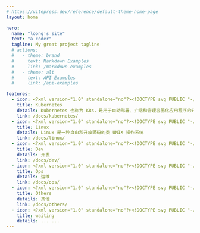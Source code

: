 ```yaml
---
# https://vitepress.dev/reference/default-theme-home-page
layout: home

hero:
  name: "loong's site"
  text: "a coder"
  tagline: My great project tagline
  # actions:
  #   - theme: brand
  #     text: Markdown Examples
  #     link: /markdown-examples
  #   - theme: alt
  #     text: API Examples
  #     link: /api-examples

features:
  - icon: <?xml version="1.0" standalone="no"?><!DOCTYPE svg PUBLIC "-//W3C//DTD SVG 1.1//EN" "http://www.w3.org/Graphics/SVG/1.1/DTD/svg11.dtd"><svg t="1692585805872" class="icon" viewBox="0 0 1024 1024" version="1.1" xmlns="http://www.w3.org/2000/svg" p-id="1455" xmlns:xlink="http://www.w3.org/1999/xlink" width="200" height="200"><path d="M435.36 612.256l0.288 0.416-42.624 102.944a221.792 221.792 0 0 1-88.032-109.28l-0.48-1.536 109.984-18.656 0.16 0.224a18.784 18.784 0 0 1 20.64 25.984l0.032-0.128z m-35.52-90.816a18.816 18.816 0 0 0 7.424-32.256l-0.032-0.032 0.096-0.48-83.68-74.848a217.088 217.088 0 0 0-32.48 114.848c0 8.448 0.48 16.8 1.408 25.024l-0.096-0.992 107.264-30.944z m48.832-84.48a18.784 18.784 0 0 0 29.824-14.336v-0.032l0.416-0.224 6.4-111.776a219.296 219.296 0 0 0-128.448 61.568l0.032-0.032 91.616 64.992z m32.448 117.312l30.848 14.88 30.816-14.816 7.68-33.28-21.344-26.592h-34.304l-21.344 26.592z m64-132.032a18.784 18.784 0 0 0 29.92 14.304l-0.064 0.032 0.352 0.128 91.04-64.544a220.672 220.672 0 0 0-126.56-61.408l-1.088-0.128 6.304 111.584z m464.032 254.72l-246.304 306.4a68.16 68.16 0 0 1-53.088 25.344h-0.16l-395.136 0.128h-0.064a68.096 68.096 0 0 1-53.056-25.312l-0.096-0.128-246.432-306.336a67.104 67.104 0 0 1-12.992-57.632l-0.096 0.448 87.904-382.08A67.52 67.52 0 0 1 126.464 192L482.4 21.888c8.64-4.224 18.816-6.688 29.536-6.688s20.896 2.464 29.952 6.88l-0.416-0.192 356.064 170.016a67.552 67.552 0 0 1 36.832 45.792l87.968 382.08a67.2 67.2 0 0 1-13.152 57.184z m-140.32-87.776c-1.792-0.416-4.384-1.12-6.176-1.44-7.424-1.408-13.44-1.056-20.448-1.632-14.944-1.568-27.232-2.848-38.176-6.304-4.48-1.696-7.68-7.04-9.216-9.216l-8.576-2.528a275.936 275.936 0 0 0-4.832-101.376l0.384 1.856a276.384 276.384 0 0 0-40.544-93.248l0.608 0.96c2.208-2.016 6.4-5.664 7.552-6.784 0.352-3.84 0.032-7.808 4-12.032 8.416-7.904 18.944-14.432 31.712-22.272 6.048-3.584 11.648-5.856 17.696-10.336 1.376-1.024 3.232-2.656 4.704-3.808 10.24-8.16 12.576-22.176 5.248-31.392s-21.6-10.08-31.776-1.92c-1.44 1.152-3.424 2.656-4.736 3.744-5.728 4.96-9.248 9.824-14.08 14.944-10.496 10.656-19.2 19.552-28.704 25.984-4.128 2.4-10.208 1.568-12.928 1.408l-8.096 5.76a278.72 278.72 0 0 0-175.776-85.376l-1.12-0.096-0.512-9.504c-2.784-2.656-6.112-4.896-6.944-10.656-0.928-11.424 0.64-23.776 2.432-38.624 0.992-6.944 2.592-12.704 2.912-20.256 0.032-1.696-0.032-4.224-0.032-6.048 0-13.056-9.568-23.68-21.344-23.68-11.744 0-21.28 10.624-21.28 23.68l0.032 0.608c0 1.76-0.096 3.936 0 5.472 0.256 7.552 1.888 13.312 2.848 20.256 1.792 14.848 3.328 27.168 2.4 38.656a23.36 23.36 0 0 1-6.88 10.976l-0.032 0.032-0.512 8.992a274.08 274.08 0 0 0-177.632 85.312l-0.128 0.128a338.976 338.976 0 0 1-8.672-6.144l0.992 0.704c-3.84 0.512-7.68 1.696-12.672-1.248-9.504-6.4-18.208-15.264-28.704-25.952-4.832-5.12-8.32-9.984-14.048-14.88a97.728 97.728 0 0 0-4.736-3.744 25.184 25.184 0 0 0-14.784-5.632h-0.064l-1.088-0.032a20.48 20.48 0 0 0-15.872 7.488l-0.032 0.032c-7.328 9.216-4.992 23.296 5.248 31.456l0.288 0.224 4.448 3.552c6.048 4.48 11.616 6.784 17.664 10.336 12.768 7.904 23.296 14.432 31.712 22.272 3.232 3.488 3.84 9.632 4.256 12.288l6.816 6.112a273.28 273.28 0 0 0-46.336 152.992c0 13.856 1.024 27.488 3.008 40.8l-0.192-1.504-8.864 2.56c-2.336 3.072-5.664 7.84-9.184 9.248-10.976 3.456-23.296 4.704-38.176 6.272-7.008 0.608-13.024 0.256-20.48 1.664-1.568 0.288-3.84 0.864-5.664 1.28l-0.16 0.096-0.288 0.096c-12.576 3.04-20.64 14.592-18.048 25.952 2.592 11.392 14.88 18.304 27.52 15.584l0.288-0.032 0.416-0.128 5.504-1.248c7.264-1.952 12.544-4.832 19.104-7.328 14.08-5.024 25.76-9.248 37.12-10.912 4.768-0.384 9.824 2.944 12.288 4.32l9.248-1.568a278.912 278.912 0 0 0 121.632 152.736l1.248 0.704-3.84 9.312c1.408 3.584 2.944 8.48 1.888 12.032-4.128 10.752-11.232 22.048-19.296 34.688-3.872 5.792-7.904 10.336-11.424 17.024-0.864 1.568-1.92 4.064-2.72 5.728-5.472 11.744-1.44 25.216 9.088 30.304 10.592 5.12 23.712-0.288 29.44-12.032v-0.096c0.864-1.664 1.952-3.84 2.656-5.408 2.976-6.912 4-12.832 6.144-19.552 5.632-14.176 8.736-29.024 16.512-38.272 2.144-2.56 5.536-3.488 9.184-4.48l4.832-8.736a270.592 270.592 0 0 0 99.008 18.4 274.56 274.56 0 0 0 99.52-18.528l-1.888 0.64 4.512 8.192c3.68 1.184 7.68 1.792 10.912 6.624 5.792 9.888 9.76 21.632 14.592 35.84 2.144 6.656 3.168 12.576 6.176 19.488 0.672 1.568 1.824 3.84 2.656 5.504 5.664 11.776 18.848 17.152 29.44 12.032 10.528-5.024 14.56-18.56 9.088-30.304-0.864-1.664-1.92-4.096-2.784-5.728-3.552-6.656-7.552-11.136-11.424-16.992-8.096-12.64-14.752-23.072-18.912-33.824-1.696-5.536 0.288-8.96 1.632-12.544-0.768-0.928-2.528-6.144-3.552-8.608a278.88 278.88 0 0 0 122.336-152.576l0.544-1.952c2.72 0.416 7.52 1.28 9.088 1.632 3.2-2.144 6.144-4.864 11.936-4.448 11.36 1.664 23.04 5.888 37.12 10.912 6.56 2.56 11.808 5.472 19.104 7.392 1.536 0.416 3.744 0.8 5.536 1.184l0.384 0.128 0.288 0.032c12.672 2.72 24.928-4.192 27.52-15.584 2.56-11.36-5.472-22.912-18.048-25.952z m-169.088-175.264l-83.2 74.496v0.224a18.784 18.784 0 0 0 7.264 32.256l0.128 0.032 0.128 0.416 107.776 31.072a222.4 222.4 0 0 0-4.896-72.96l0.288 1.504a221.984 221.984 0 0 0-28.032-68l0.544 0.928z m-171.232 227.2a18.656 18.656 0 0 0-16.48-9.92l-0.8 0.032h0.032a18.72 18.72 0 0 0-15.808 9.856l-0.064 0.096h-0.096l-54.112 97.792a215.712 215.712 0 0 0 71.136 11.808c25.344 0 49.664-4.288 72.32-12.128l-1.536 0.48-54.176-97.952z m80.544-55.168a18.784 18.784 0 0 0-11.616 1.568l0.096-0.064a18.816 18.816 0 0 0-9.088 24.512l-0.032-0.128-0.128 0.16 43.104 104.032a220.8 220.8 0 0 0 88.288-110.048l0.48-1.536-110.944-18.784z" fill="#326CE5" p-id="1456"></path></svg>
    title: Kubernetes
    details: Kubernetes 也称为 K8s，是用于自动部署、扩缩和管理容器化应用程序的开源系统
    link: /docs/kubernetes/
  - icon: <?xml version="1.0" standalone="no"?><!DOCTYPE svg PUBLIC "-//W3C//DTD SVG 1.1//EN" "http://www.w3.org/Graphics/SVG/1.1/DTD/svg11.dtd"><svg t="1692585844921" class="icon" viewBox="0 0 1024 1024" version="1.1" xmlns="http://www.w3.org/2000/svg" p-id="2589" xmlns:xlink="http://www.w3.org/1999/xlink" width="200" height="200"><path d="M525.2 198.3c-8.6 5.6-15.2 13.8-18.9 23.4-3.8 12.4-3.2 25.6 1.5 37.7 3.9 12.7 11.7 23.8 22.2 31.8 5.4 3.8 11.6 6.2 18.2 7 6.6 0.8 13.2-0.3 19.1-3.3 7-3.9 12.6-10 15.9-17.3 3.2-7.4 5-15.3 5.2-23.3 0.7-10.2-0.6-20.4-3.8-30.1-3.5-10.6-10.3-19.7-19.5-25.9-4.7-3-9.9-5-15.4-5.8-5.5-0.8-11.1-0.2-16.3 1.8-2.9 1.2-5.7 2.7-8.3 4.5" fill="#FFFFFF" p-id="2590"></path><path d="M810.2 606.5c-5.1-28.3-13.1-56-23.8-82.6-7.3-19.8-17.2-38.6-29.5-55.8-12.4-16.5-28.1-30.4-40.2-47.1-6.4-8.7-11.8-18.4-18.5-26.9-2.7-5.6-5.3-11.2-7.9-16.8-8-17.5-15.3-35.4-24.8-52-1.5-2.6-3.1-5.2-4.6-7.7-1.2-16-2.9-32-3.8-48 0.7-32.1-2-64.3-8.1-95.9-4.2-15.1-10.6-29.6-19-42.8-9.8-15.6-22.4-29.2-37.2-40.1-24.1-17.1-52.9-26.3-82.4-26.4-21.7-0.5-43.2 4.4-62.5 14.4-20.3 11.1-36.7 28.2-47 48.9-9.6 20.9-14.7 43.5-15 66.5-0.8 22.6 1.3 45 2.2 67.6 0.9 23.4 0.4 46.9 2.3 70.3 0.6 7.5 1.5 15 1.5 22.6 0 3.8-0.2 7.6-0.3 11.3l-0.3 0.8c-10.2 17.3-21.5 34-33.8 49.9-8.6 10.9-17.2 21.7-25.9 32.4-11.3 12.7-20.9 26.8-28.5 42-5.1 13.2-9.2 26.8-12.4 40.6l-0.3 1.1c-4.8 15.9-10.8 31.3-18 46.2-0.7 1.4-1.4 2.9-2 4.2-4.3 8.9-8.8 17.8-13.5 26.5l-5.4 10.1c-3.4 6.1-6.4 12.4-9 18.8-1.5 3.9-2.7 7.9-3.4 12-1.3 8.7-0.7 17.5 1.6 25.9 0.5 2.1 1.2 4.2 1.9 6.3 2.2 6.2 4.8 12.3 7.9 18.1 1.4 2.7 2.9 5.3 4.3 8l1.3 1.9c1.4 2.5 2.9 5 4.4 7.4l0.2 0.3c1.7 2.8 3.6 5.5 5.4 8.2l0.3 0.4c1.9 2.6 3.8 5.3 5.8 7.9 7.4 28.9 21 55.8 39.7 79-2.9 5.1-5.5 10.1-8.4 15.1-10.2 14.8-18.6 30.7-25.1 47.4-2.7 8.6-3.4 17.7-1.9 26.6 1.4 9 6 17.1 13 23 4.7 3.6 10.1 6.1 15.8 7.3 5.7 1.2 11.6 1.8 17.5 1.5 22.2-1.7 44.2-6.1 65.4-12.9 12.8-3.4 25.6-6.4 38.6-9 13.5-3.1 27.2-5 41-5.6 3.4 0.1 6.8-0.1 10.1-0.3 9.4 1 18.8 1.4 28.3 1l3.5-0.2c2.4 0.3 4.9 0.4 7.4 0.6 16.6 0.9 33.1 2.6 49.5 5.1 14.4 2.2 28.8 5 43 8.5 21.9 6.6 44.4 11 67.3 12.9 6 0.3 12-0.2 18-1.4 5.9-1.2 11.5-3.8 16.3-7.4 7-5.8 11.6-13.9 13.1-22.9 1.5-8.9 0.8-18-1.9-26.6-6.6-16.7-15.1-32.6-25.5-47.3-3.6-6.1-7-12.4-10.6-18.5 15.5-17.3 29.2-36.3 40.7-56.5 7 0.4 13.9-0.4 20.6-2.6 17.5-5.9 32.7-17.3 43.3-32.5 3.2-4.5 5.7-9.5 7.2-14.8 6.9-10.7 11.6-22.7 13.8-35.3 3.2-20.8 2.7-42.1-1.5-62.7h-0.2z m0 0" fill="#020204" p-id="2591"></path><path d="M425.6 323.2c-3.1 4-5.3 8.7-6.4 13.6-1.1 4.9-1.8 10-1.9 15 0.3 10.1-0.5 20.2-2.5 30.1-3.5 10.3-8.8 19.8-15.6 28.3-11.7 14.7-20.9 31.2-27.2 48.8-3.2 10.9-4.3 22.3-3.1 33.7-12.1 17.9-22.6 36.9-31.3 56.7-13.4 29.9-22 61.8-25.5 94.4-4.3 40.1 1.6 80.6 17 117.8 11.3 26.8 28.5 50.8 50.3 70.1 11.2 9.7 23.5 17.9 36.7 24.4 46.7 22.8 101.4 22.3 147.6-1.4 23.1-13.5 44.2-30.2 62.6-49.5 11.9-10.8 22.5-22.9 31.8-36.1 15.5-26.9 24.6-57.1 26.5-88.1 9.6-53.6 3.7-108.8-16.9-159.2-8.1-16.8-18.8-32.2-31.8-45.6a252.5 252.5 0 0 0-20.2-68c-7.2-15.5-15.9-30.3-22.6-46.2-2.7-6.5-5.1-13.1-8.1-19.4-2.9-6.4-6.9-12.3-11.8-17.3-5.3-4.9-11.6-8.6-18.5-10.7-6.9-2.2-14-3.4-21.2-3.6-14.4-0.7-28.9 1.1-43.1 0.6-11.5-0.5-22.8-2.5-34.3-1.8-5.7 0.3-11.4 1.4-16.7 3.5-5.4 2.1-10.1 5.5-13.8 10m4.6-125.1c-5.4 0.4-10.5 2.7-14.4 6.4-3.9 3.7-6.8 8.4-8.4 13.5-2.7 10.4-3.4 21.3-1.9 32 0.2 9.7 1.9 19.4 5.1 28.6 1.8 4.5 4.4 8.7 7.8 12.2 3.4 3.5 7.7 6.1 12.4 7.3 4.5 1.1 9.2 0.9 13.5-0.5 4.3-1.4 8.3-3.8 11.5-7 4.7-4.8 8.1-10.7 9.8-17.1 1.7-6.4 2.5-13.1 2.3-19.8 0-8.3-1.3-16.6-3.8-24.6s-6.8-15.3-12.6-21.4c-2.8-2.9-6-5.4-9.6-7.2-3.7-1.7-7.7-2.6-11.7-2.4m95 0c-8.6 5.6-15.2 13.8-18.9 23.4-3.8 12.4-3.2 25.6 1.5 37.7 3.9 12.7 11.7 23.8 22.2 31.8 5.4 3.8 11.6 6.2 18.2 7 6.6 0.8 13.2-0.3 19.1-3.3 7-3.9 12.6-10 15.9-17.3 3.2-7.4 5-15.3 5.2-23.3 0.7-10.2-0.6-20.4-3.8-30.1-3.5-10.6-10.3-19.7-19.5-25.9-4.7-3-9.9-5-15.4-5.8-5.5-0.8-11.1-0.2-16.3 1.8-2.9 1.2-5.7 2.7-8.3 4.5" fill="#FFFFFF" p-id="2592"></path><path d="M544.5 223.6c-3.2 0.2-6.2 1.2-8.9 2.9s-5 4-6.8 6.6c-3.4 5.3-5.3 11.5-5.4 17.9-0.3 4.7 0.4 9.5 1.9 14s4.3 8.5 7.9 11.5c3.8 3.1 8.4 4.9 13.3 5.2 4.9 0.2 9.7-1.1 13.7-3.9 3.2-2.3 5.8-5.2 7.6-8.7 1.8-3.4 2.9-7.2 3.4-11 1-6.8-0.2-13.8-3.2-19.9-3.1-6.2-8.4-10.9-14.8-13.4-2.8-1.1-5.7-1.5-8.7-1.4" fill="#020204" p-id="2593"></path><path d="M430.2 198.3c-5.4 0.4-10.5 2.7-14.4 6.4-3.9 3.7-6.8 8.4-8.4 13.5-2.7 10.4-3.4 21.3-1.9 32 0.2 9.7 1.9 19.4 5.1 28.6 1.8 4.6 4.4 8.7 7.8 12.2 3.4 3.5 7.7 6.1 12.4 7.3 4.5 1.1 9.2 0.9 13.5-0.5 4.3-1.4 8.3-3.8 11.5-7 4.7-4.8 8.1-10.7 9.8-17.1 1.7-6.4 2.5-13.1 2.3-19.8 0-8.3-1.3-16.6-3.8-24.6s-6.8-15.3-12.6-21.4c-2.8-2.9-6-5.4-9.6-7.2-3.7-1.7-7.7-2.6-11.7-2.4" fill="#FFFFFF" p-id="2594"></path><path d="M417.3 242.8c-1.3 6.7-1 13.7 1.1 20.2 1.6 4.3 4 8.2 7.2 11.5 2 2.2 4.3 4.1 7 5.4 2.7 1.4 5.7 1.8 8.7 1.1 2.7-0.7 5-2.3 6.7-4.5 1.7-2.2 2.9-4.7 3.7-7.3 2.3-7.8 2.1-16.1-0.4-23.9-1.6-5.7-4.7-10.9-9.1-14.8-2.1-1.8-4.7-3.2-7.4-3.9-2.8-0.7-5.7-0.5-8.4 0.7-2.8 1.4-5.1 3.7-6.5 6.5-1.4 2.8-2.3 5.8-2.7 8.9" fill="#020204" p-id="2595"></path><path d="M404.6 326.9c0.2 0.9 0.5 1.8 1 2.5 0.9 1.4 2 2.5 3.4 3.4 1.3 0.9 2.6 1.7 3.9 2.5 6.9 4.7 13 10.5 17.9 17.3 6 9.4 13.5 17.8 22 25 6.5 4.5 14.1 7.2 22 7.9 9.2 0.7 18.5-0.4 27.4-3.2 8.2-2.4 16.1-5.8 23.5-10.3 12.7-10.2 26.3-19.2 40.7-26.7 3.4-1.2 6.8-2.1 10-3.6 3.3-1.4 6.1-3.8 7.8-7 1.1-3.2 1.8-6.6 1.9-10 0.5-3.6 1.7-7.1 2.3-10.7 0.8-3.6 0.5-7.3-0.8-10.8-1.4-2.7-3.6-4.9-6.3-6.3-2.7-1.3-5.7-2.1-8.7-2.2-6.1 0.2-12.1 0.8-18 1.8-8 0.7-16-0.3-24 0-9.9 0.3-19.8 2.5-29.8 2.9-11.4 0.6-22.7-1.2-34.1-1.7-4.9-0.3-9.9-0.1-14.8 0.7-4.9 0.7-9.6 2.5-13.7 5.3-3.8 3-7.3 6.2-10.7 9.6-1.8 1.6-3.8 3-5.9 4.1-2.2 1.1-4.5 1.7-7 1.6-1.2-0.2-2.5-0.2-3.7 0-0.7 0.3-1.4 0.7-1.9 1.2l-1.5 1.8c-1 1.5-1.9 3.1-2.6 4.7" fill="#D99A03" p-id="2596"></path><path d="M429.7 301.7c-4 2.4-7.9 5-11.8 7.7-2.1 1.3-3.8 3-5.1 5.1-0.7 1.6-1 3.3-0.9 5 0.1 1.7 0.1 3.4 0 5.1-0.1 1.1-0.5 2.3-0.5 3.5 0 0.6 0 1.2 0.2 1.7 0.2 0.6 0.4 1.1 0.8 1.5 0.5 0.5 1.2 0.9 2 1.1 0.7 0.2 1.5 0.3 2.3 0.5 3.5 1 6.7 2.9 9.3 5.4 2.7 2.4 5.1 5.2 8 7.5 8 6 17.7 9.1 27.6 9 9.9-0.2 19.7-1.6 29.2-4.1 7.5-1.6 14.9-3.6 22.1-6.1 11.2-4.2 21.5-10.3 30.4-18.2 3.9-3.8 8-7.2 12.4-10.3 4-2.5 8.7-4.2 12.7-6.6 0.4-0.2 0.7-0.5 1.1-0.7 0.3-0.3 0.6-0.6 0.8-1 0.3-0.7 0.3-1.5 0-2.2-0.2-0.7-0.5-1.3-0.9-1.8-0.5-0.6-1.1-1.2-1.7-1.7-4.6-3.4-10.1-5.3-15.8-5.5-5.8-0.4-11.3 0-16.9-1.1-5.2-1.1-10.3-2.6-15.3-4.4-5.3-1.7-10.7-3-16.3-3.9-13-2.1-26.2-1.8-39.1 1-12.1 2.7-23.8 7.3-34.6 13.5" fill="#604405" p-id="2597"></path><path d="M428.4 288.1c-5.8 3.9-11 8.7-15.5 14.1-2.6 3-4.7 6.5-6.1 10.3-0.9 3-1.5 6.1-2 9.2-0.3 1.1-0.5 2.3-0.5 3.5 0 0.6 0.1 1.2 0.3 1.7 0.2 0.6 0.5 1.1 0.9 1.5 0.7 0.7 1.6 1.1 2.6 1.3 0.9 0.2 1.9 0.2 2.9 0.3 4.4 0.7 8.5 2.5 12.1 5.1 3.6 2.5 7 5.4 10.7 7.8 8.4 5 18 7.7 27.8 7.9 9.8 0.2 19.5-0.8 29-2.9 7.6-1.4 15.1-3.5 22.4-6.3 10.9-4.7 21.1-10.8 30.4-18.2 4.3-3.2 8.5-6.6 12.4-10.3 1.3-1.3 2.6-2.6 4-3.8 1.4-1.2 3-2.1 4.7-2.7 2.7-0.7 5.5-0.8 8.3-0.1 2 0.5 4.1 0.7 6.2 0.7 1.1 0 2.1-0.2 3.1-0.5 1-0.4 1.9-1 2.5-1.8 0.9-1.1 1.3-2.4 1.3-3.8s-0.4-2.7-1.1-3.9c-1.5-2.3-3.8-4.1-6.3-5.1-3.5-1.4-7.1-2.5-10.8-3.2-11.3-2.7-22.3-6.7-32.7-11.9-5.2-2.6-10.1-5.4-15.3-8.1-5.2-2.9-10.6-5.4-16.2-7.2-12.9-3.5-26.6-2.9-39.1 1.8-14 4.9-26.5 13.4-36.1 24.7" fill="#F5BD0C" p-id="2598"></path><path d="M493.5 272.2c0.7 2.3 4.3 1.9 6.4 2.9 2.1 1 3.3 2.9 5.3 3.1 2.1 0.2 5-0.7 5.3-2.6 0.4-2.6-3.4-4.2-5.8-5.1-3.2-1.5-6.8-1.6-10-0.2-0.7 0.3-1.4 1.2-1.2 1.9z m-34.4-1.2c-2.7-0.9-7.1 3.8-5.8 6.3 0.4 0.7 1.6 1.5 2.4 1.1 0.8-0.4 2.3-3.1 3.6-4 1-0.8 0.8-3.1-0.2-3.4z m0 0" fill="#CD8907" p-id="2599"></path><path d="M887.7 829.8c-2 5.2-4.9 10-8.5 14.3-8.4 9-18.6 16.2-29.8 21.2-19 8.8-37.5 18.6-55.5 29.3-11.7 7.8-22.6 16.6-32.7 26.4-8.3 8.7-17.2 16.7-26.6 24.2-9.8 7.2-21.1 12.1-33.1 14-14.7 1.9-29.6-0.4-43.1-6.5-9.7-3.7-18.1-10.2-24-18.8-5-9.2-7.3-19.5-6.8-29.9 0.6-18.3 2.8-36.5 6.6-54.5 2.6-15 5.2-30 6.8-45.1 2.8-27.6 3.1-55.3 1-82.9-0.5-4.6-0.5-9.3 0-13.9 0.6-9.4 8.5-16.6 18-16.5 4.3-0.1 8.6 0.3 12.8 1.1 10 1.2 20 2.9 29.8 5.2 6.1 1.6 12.2 3.8 18.3 5.5 10.2 3 21 3.9 31.6 2.9 11.1-2.6 22.4-4.3 33.8-5.3 4.7 0.2 9.4 1 13.8 2.4 4.6 1.3 8.9 3.6 12.4 6.9 2.5 2.7 4.5 5.8 5.8 9.2 1.9 5.1 3.1 10.4 3.5 15.8 0.2 4.8 0.6 9.6 1.2 14.4 1.7 7.7 5.4 14.9 10.6 20.9 5.3 5.8 11 11.2 17.2 16 5.9 5.2 12.1 10 18.6 14.4 3.1 2.1 6.2 4 9.1 6.3 3 2.2 5.5 5 7.4 8.2 2.4 4.4 3.2 9.5 2 14.4" fill="#F5BD0C" p-id="2600"></path><path d="M887.7 829.8c-2 5.2-4.9 10-8.5 14.3-8.4 9-18.6 16.2-29.8 21.2-19 8.8-37.5 18.6-55.5 29.3-11.7 7.8-22.6 16.6-32.7 26.4-8.3 8.7-17.2 16.7-26.6 24.2-9.8 7.2-21.1 12.1-33.1 14-14.7 1.9-29.6-0.4-43.1-6.5-9.7-3.7-18.1-10.2-24-18.8-5-9.2-7.3-19.5-6.8-29.9 0.6-18.3 2.8-36.5 6.6-54.5 2.6-15 5.2-30 6.8-45.1 2.8-27.6 3.1-55.3 1-82.9-0.5-4.6-0.5-9.3 0-13.9 0.6-9.4 8.5-16.6 18-16.5 4.3-0.1 8.6 0.3 12.8 1.1 10 1.2 20 2.9 29.8 5.2 6.1 1.6 12.2 3.8 18.3 5.5 10.2 3 21 3.9 31.6 2.9 11.1-2.6 22.4-4.3 33.8-5.3 4.7 0.2 9.4 1 13.8 2.4 4.6 1.3 8.9 3.6 12.4 6.9 2.5 2.7 4.5 5.8 5.8 9.2 1.9 5.1 3.1 10.4 3.5 15.8 0.2 4.8 0.6 9.6 1.2 14.4 1.7 7.7 5.4 14.9 10.6 20.9 5.3 5.8 11 11.2 17.2 16 5.9 5.2 12.1 10 18.6 14.4 3.1 2.1 6.2 4 9.1 6.3 3 2.2 5.5 5 7.4 8.2 2.4 4.4 3.2 9.5 2 14.4M259.4 676.3c4.9-1.9 10.2-2.4 15.4-1.4 5.2 1 10.1 3.1 14.4 6.1 8.3 6.3 15.5 14.1 21.2 22.8 14.1 19.4 27.6 39.2 39.9 59.8 10 16.7 19.1 33.9 30.6 49.6 7.5 10.2 16 19.7 23.6 29.9 7.9 10 13.9 21.4 17.6 33.5 4.4 16.1 2.6 33.2-4.9 48.1-5.4 10.4-13.5 19.1-23.4 25.1-10 6-21.5 9-33.2 8.7-18.4-2.5-36.2-8.1-52.6-16.6-34.9-13.9-72.8-18.3-108.8-29.1-11.1-3.3-21.9-7.3-33.1-10.3-5-1.2-9.9-2.7-14.7-4.7-4.7-2-8.8-5.4-11.5-9.7-2-3.5-3-7.5-2.9-11.5 0.1-4 0.9-7.9 2.3-11.5 2.7-7.5 7.1-14.2 10-21.6 4.4-12.2 6.1-25.3 5-38.2-0.6-12.9-2.9-25.8-3.6-38.7-0.6-5.8-0.4-11.6 0.6-17.3 1.5-11.4 10.4-20.5 21.9-22.2 5.3-0.9 10.6-1.3 15.9-1 5.3 0.3 10.7 0.3 16 0 5.3-0.3 10.6-1.8 15.3-4.3 4.3-2.6 8.1-6.2 11-10.4 2.9-4.2 5.5-8.5 7.9-13 2.4-4.5 5.1-8.7 8.3-12.7 3-4.1 7.1-7.2 11.8-9.4" fill="#F5BD0C" p-id="2601"></path><path d="M259.4 676.4c4.9-1.9 10.2-2.4 15.4-1.4 5.2 1 10.1 3.1 14.4 6.1 8.3 6.3 15.5 14.1 21.2 22.8 14.1 19.4 27.6 39.2 39.9 59.8 10 16.7 19.1 33.9 30.6 49.6 7.5 10.2 16 19.7 23.6 29.9 7.9 10 13.9 21.4 17.6 33.5 4.4 16.1 2.6 33.2-4.9 48.1-5.4 10.4-13.5 19.1-23.4 25.1-10 6-21.5 9-33.2 8.7-18.4-2.5-36.2-8.1-52.6-16.6-34.9-13.9-72.8-18.3-108.8-29.1-11.1-3.3-21.9-7.3-33.1-10.3-5-1.2-9.9-2.7-14.7-4.7-4.7-2-8.8-5.4-11.5-9.7-2-3.5-3-7.5-2.9-11.5 0.1-4 0.9-7.9 2.3-11.5 2.7-7.5 7.1-14.2 10-21.6 4.4-12.2 6.1-25.3 5-38.2-0.6-12.9-2.9-25.7-3.6-38.7-0.6-5.8-0.4-11.6 0.6-17.3 1.5-11.4 10.4-20.5 21.9-22.2 5.3-0.9 10.6-1.3 15.9-1 5.3 0.3 10.7 0.3 16 0 5.3-0.3 10.6-1.8 15.3-4.3 4.3-2.6 8.1-6.2 11-10.4 2.9-4.2 5.5-8.5 7.9-13 2.4-4.5 5.1-8.7 8.3-12.7 3-4.1 7.1-7.3 11.8-9.4" fill="#F5BD0C" p-id="2602"></path><path d="M267.1 684.8c4.4-1.7 9.3-2 13.9-0.9s8.9 3.2 12.6 6.2c7.1 6.2 13.1 13.6 17.6 21.9 12 19.4 23.7 39 34.6 59 7.9 15.3 16.8 30.1 26.6 44.2 6.8 9.2 14.6 17.6 21.6 26.6 7.3 8.9 12.8 19 16.2 29.9 4 14.3 2.3 29.6-4.5 42.9-5 9.4-12.5 17.3-21.7 22.6-9.2 5.4-19.8 8-30.4 7.5-16.7-2.6-32.9-7.6-48.2-14.9-30.4-11.1-63.5-12.5-94.7-21.2-11.2-3-22.1-7.1-33.4-9.9-5-1.1-10-2.5-14.8-4.3-4.8-1.8-9-5.2-11.8-9.5-1.8-3.4-2.7-7.2-2.5-11 0.2-3.8 1-7.6 2.4-11.2 2.7-7.1 7-13.6 9.7-20.7 3.8-11 5.1-22.6 3.9-34.2-0.8-11.5-2.9-22.9-3.5-34.5-0.4-5.1-0.2-10.3 0.7-15.4 0.9-5.1 3.3-9.8 6.9-13.6 4.2-3.8 9.4-6.3 15-7 5.6-0.7 11.2-0.7 16.7 0 5.6 0.7 11.2 0.9 16.8 0.8 11 0 21-6.4 25.7-16.4 2.3-4.5 4.3-9.2 5.9-13.9 1.7-4.8 4-9.3 6.7-13.6 2.8-4.3 6.8-7.7 11.5-9.7" fill="#F5BD0C" p-id="2603"></path></svg>
    title: Linux
    details: Linux 是一种自由和开放源码的类 UNIX 操作系统
    link: /docs/linux/
  - icon: <?xml version="1.0" standalone="no"?><!DOCTYPE svg PUBLIC "-//W3C//DTD SVG 1.1//EN" "http://www.w3.org/Graphics/SVG/1.1/DTD/svg11.dtd"><svg t="1692599345518" class="icon" viewBox="0 0 1024 1024" version="1.1" xmlns="http://www.w3.org/2000/svg" p-id="13111" xmlns:xlink="http://www.w3.org/1999/xlink" width="200" height="200"><path d="M0 0h1024v1024H0z" fill="#1296db" fill-opacity="0" p-id="13112"></path><path d="M722.908 613.998c34.142 9.148 54.403 44.242 45.255 78.384l-72.21 269.493c-34.143-9.148-54.404-44.242-45.256-78.384l72.211-269.493z m123.003 32.595L961.876 762.56c18.558 18.558 18.743 48.53 0.557 67.316l-0.557 0.566-115.965 115.966c-24.994-24.994-24.994-65.517 0-90.51l59.396-59.398-59.396-59.396c-24.994-24.994-24.994-65.516 0-90.51z m-274.255 0c24.993 24.994 24.993 65.516 0 90.51L512.259 796.5l59.397 59.397c24.743 24.744 24.99 64.707 0.742 89.755l-0.742 0.755L455.69 830.44c-18.557-18.558-18.743-48.53-0.556-67.316l0.556-0.566 115.966-115.966zM512 513l6.231 0.048c68.977 1.056 133.708 19.615 189.948 51.431-26.08 11.18-46.98 33.656-55.157 62.97l-0.244 0.891-2.433 9.055a96.27 96.27 0 0 0-10.278-12.625l-0.829-0.849-0.383-0.385-1.122-1.105c-36.892-35.714-95.531-35.71-132.418 0.011l-1.111 1.094-93.952 93.951-0.92 0.936-1.443 1.511c-40.813 43.535-40.289 111.565 1.274 154.47l1.272 1.292L446.74 912H146.337l-0.486-0.004c-17.429-0.283-31.47-14.5-31.47-31.996 0-1.49 0.101-2.957 0.298-4.393l-0.037-0.045C133.045 672.278 303.922 513 512 513z m0.5-449C636.488 64 737 164.512 737 288.5S636.488 513 512.5 513 288 412.488 288 288.5 388.512 64 512.5 64z" fill="#1296db" p-id="13113"></path></svg>
    title: Dev
    details: 开发
    link: /docs/dev/
  - icon: <?xml version="1.0" standalone="no"?><!DOCTYPE svg PUBLIC "-//W3C//DTD SVG 1.1//EN" "http://www.w3.org/Graphics/SVG/1.1/DTD/svg11.dtd"><svg t="1692599395855" class="icon" viewBox="0 0 1024 1024" version="1.1" xmlns="http://www.w3.org/2000/svg" p-id="14182" xmlns:xlink="http://www.w3.org/1999/xlink" width="200" height="200"><path d="M842.642 761.814H181.357c-46.407 0-84.163-37.756-84.163-84.162V196.72c0-46.408 37.756-84.164 84.163-84.164h661.284c46.407 0 84.164 37.756 84.164 84.164v480.933c0.001 46.406-37.756 84.161-84.163 84.161zM181.357 160.649c-19.889 0-36.069 16.18-36.069 36.07v480.933c0 19.888 16.181 36.07 36.069 36.07h661.284c19.89 0 36.071-16.183 36.071-36.07V196.72c0-19.891-16.182-36.07-36.071-36.07H181.357zM902.758 911.444H121.241c-13.281 0-24.047-10.766-24.047-24.046 0-13.282 10.766-24.047 24.047-24.047h781.517c13.281 0 24.048 10.765 24.048 24.047 0 13.281-10.767 24.046-24.048 24.046z" p-id="14183" fill="#1296db"></path><path d="M705.836 396.826l-39.967-4.902a157.85 157.85 0 0 0-12.546-31.215l24.811-31.747c5.993-7.669 4.408-19.745-3.223-27.377l-25.837-25.838c-7.633-7.632-19.711-9.216-27.379-3.223l-30.844 24.104a158.107 158.107 0 0 0-31.969-13.67l-4.764-38.833c-1.185-9.659-10.844-17.079-21.637-17.079H495.94c-10.793 0-20.452 7.42-21.638 17.079l-4.652 37.936a158.072 158.072 0 0 0-32.959 13.411L406.44 271.83c-7.668-5.993-19.746-4.41-27.378 3.223l-25.837 25.838c-7.631 7.632-9.216 19.708-3.224 27.377l23.464 30.022a158.151 158.151 0 0 0-13.635 32.865l-38.227 4.688c-9.661 1.186-17.079 10.845-17.079 21.638v36.541c-0.001 10.792 7.418 20.452 17.079 21.636l38.529 4.727a158.035 158.035 0 0 0 13.458 32.067l-24.283 31.071c-5.993 7.668-4.409 19.746 3.222 27.376l25.838 25.838c7.633 7.635 19.709 9.217 27.378 3.223l31.497-24.614a158.19 158.19 0 0 0 31.142 12.749l4.938 40.263c1.186 9.66 10.845 17.082 21.638 17.081h36.54c10.792 0.001 20.452-7.421 21.638-17.081l4.975-40.566a158.253 158.253 0 0 0 30.35-12.564l32.539 25.43c7.67 5.993 19.747 4.408 27.376-3.226l25.839-25.835c7.634-7.635 9.216-19.711 3.223-27.379l-25.249-32.308a158.06 158.06 0 0 0 12.777-30.256l40.869-5.012c9.662-1.185 17.08-10.846 17.078-21.639l0.001-36.539c0-10.793-7.418-20.454-17.08-21.638zM513.723 521.689c-47.192 0-85.448-38.256-85.448-85.446 0-47.191 38.256-85.446 85.448-85.446 47.19 0 85.444 38.255 85.444 85.446 0 47.191-38.254 85.446-85.444 85.446z" p-id="14184" fill="#1296db"></path></svg>
    title: Ops
    details: 运维
    link: /docs/ops/
  - icon: <?xml version="1.0" standalone="no"?><!DOCTYPE svg PUBLIC "-//W3C//DTD SVG 1.1//EN" "http://www.w3.org/Graphics/SVG/1.1/DTD/svg11.dtd"><svg t="1692586244900" class="icon" viewBox="0 0 1024 1024" version="1.1" xmlns="http://www.w3.org/2000/svg" p-id="9445" xmlns:xlink="http://www.w3.org/1999/xlink" width="200" height="200"><path d="M512 512m-96 0a96 96 0 1 0 192 0 96 96 0 1 0-192 0Z" fill="#1875F0" p-id="9446"></path><path d="M512 192m-96 0a96 96 0 1 0 192 0 96 96 0 1 0-192 0Z" fill="#1875F0" p-id="9447"></path><path d="M512 832m-96 0a96 96 0 1 0 192 0 96 96 0 1 0-192 0Z" fill="#1875F0" p-id="9448"></path></svg>
    title: Others
    details: 其他
    link: /docs/others/
  - icon: <?xml version="1.0" standalone="no"?><!DOCTYPE svg PUBLIC "-//W3C//DTD SVG 1.1//EN" "http://www.w3.org/Graphics/SVG/1.1/DTD/svg11.dtd"><svg t="1692586309329" class="icon" viewBox="0 0 1024 1024" version="1.1" xmlns="http://www.w3.org/2000/svg" p-id="10460" xmlns:xlink="http://www.w3.org/1999/xlink" width="200" height="200"><path d="M782.4 589.6c-31.2 0-61.6 8-87.2 21.6 0-2.4-0.8-4-2.4-6.4-28.8-40.8-67.2-72.8-111.2-95.2 126.4-64 205.6-193.6 205.6-336 10.4-4 16.8-14.4 16.8-26.4v-64c0-16-12.8-29.6-29.6-29.6H87.2c-16 0-29.6 12.8-29.6 29.6v63.2c0 16 12.8 29.6 29.6 29.6h4c4 141.6 78.4 264.8 196 325.6-120 60-205.6 202.4-208.8 355.2-12 4-20 14.4-20 28v63.2c0 16 12.8 29.6 29.6 29.6h665.6c8 0 14.4-6.4 14.4-14.4 0-4-1.6-6.4-3.2-8.8 5.6 0.8 12 0.8 17.6 0.8 100.8 0 182.4-81.6 182.4-182.4s-81.6-183.2-182.4-183.2zM87.2 83.2h687.2v63.2H87.2v-63.2zM328 516.8c7.2-3.2 12-11.2 8.8-19.2-2.4-4.8-6.4-8.8-11.2-9.6-0.8-0.8-2.4-1.6-3.2-2.4C201.6 433.6 124.8 316 120.8 176h636.8c-0.8 138.4-82.4 263.2-210.4 317.6-1.6 0.8-2.4 1.6-3.2 2.4-4.8 0.8-9.6 4-11.2 9.6-3.2 7.2 0.8 16 8.8 19.2 52 19.2 96 53.6 128 97.6l4 4C628.8 659.2 600 712.8 600 772c0 29.6 6.4 56.8 19.2 80.8H532c-0.8-52.8-34.4-96-79.2-105.6V433.6C552.8 427.2 632 335.2 632 222.4H250.4c0 106.4 71.2 194.4 163.2 209.6v315.2c-44.8 10.4-79.2 54.4-79.2 106.4-100 0.8-188.8 1.6-227.2 1.6 5.6-152 96.8-293.6 220.8-338.4z m-240.8 432v-63.2c4 0 332.8-2.4 533.6-2.4 4 0 8.8-2.4 11.2-4.8 24 34.4 60 60 100.8 71.2H87.2z m695.2-23.2c-84.8 0-153.6-68.8-153.6-153.6s68.8-153.6 153.6-153.6S936 688 936 772s-68.8 153.6-153.6 153.6z" fill="#27B1BD" p-id="10461"></path><path d="M906.4 764.8c-4 0-7.2 3.2-7.2 7.2 0 64-52.8 116.8-116.8 116.8s-116.8-52.8-116.8-116.8 52.8-116.8 116.8-116.8c4 0 7.2-3.2 7.2-7.2s-3.2-7.2-7.2-7.2c-72 0-131.2 59.2-131.2 131.2S709.6 904 782.4 904s131.2-59.2 131.2-131.2c0-4.8-3.2-8-7.2-8z" fill="#27B1BD" p-id="10462"></path><path d="M781.6 686.4v84.8c0 2.4 0.8 4 0.8 4.8-0.8 2.4-0.8 4 0 7.2 1.6 6.4 7.2 11.2 13.6 11.2 1.6 0 2.4 0 4-0.8l81.6-21.6c8-2.4 12.8-10.4 10.4-17.6-2.4-8-10.4-12.8-17.6-10.4l-63.2 16.8v-74.4c0-8-6.4-14.4-14.4-14.4s-15.2 6.4-15.2 14.4z" fill="#53DBEA" p-id="10463"></path></svg>
    title: waiting
    details: ... ...
---
```



